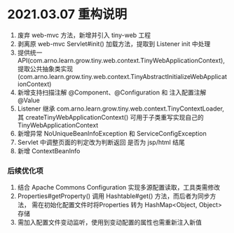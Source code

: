 # 2021.03.07 重构说明

1. 废弃 web-mvc 方法，新增并引入 tiny-web 工程
2. 剥离原 web-mvc Servlet#init() 加载方法，提取到 Listener init 中处理
3. 提供统一 API(com.arno.learn.grow.tiny.web.context.TinyWebApplicationContext),
   提取公共抽象类实现(com.arno.learn.grow.tiny.web.context.TinyAbstractInitializeWebApplicationContext)
4. 新增支持扫描注解 @Component、@Configuration 和 注入配置注解 @Value
5. Listener 继承 com.arno.learn.grow.tiny.web.context.TinyContextLoader, 
   其 createTinyWebApplicationContext() 可用于子类重写实现自己的 TinyWebApplicationContext  
6. 新增异常 NoUniqueBeanInfoException 和 ServiceConfigException
7. Servlet 中调整页面的判定改为判断返回 是否为 jsp/html 结尾
8. 新增 ContextBeanInfo

### 后续优化项

1. 结合 Apache Commons Configuration 实现多源配置读取，工具类需修改
2. Properties#getProperty() 调用 Hashtable#get() 方法，而后者为同步方法，
   需在初始化配置文件时将Properties 转为 HashMap<Object, Object> 存储
3. 需加入配置文件变动监听，使用到变动配置的属性也需重新注入新值